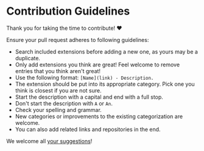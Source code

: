 # Contribution Guidelines

Thank you for taking the time to contribute! ♥️

Ensure your pull request adheres to following guidelines:

- Search included extensions before adding a new one, as yours may be a duplicate.
- Only add extensions you think are great! Feel welcome to remove entries that you think aren't great!
- Use the following format: `[Name](link) - Description.`
- The extension should be put into its appropriate category. Pick one you think is closest if you are not sure.
- Start the description with a capital and end with a full stop.
- Don't start the description with `A` or `An`.
- Check your spelling and grammar.
- New categories or improvements to the existing categorization are welcome.
- You can also add related links and repositories in the end.

We welcome all [your suggestions](../../edit/master/README.md)!
